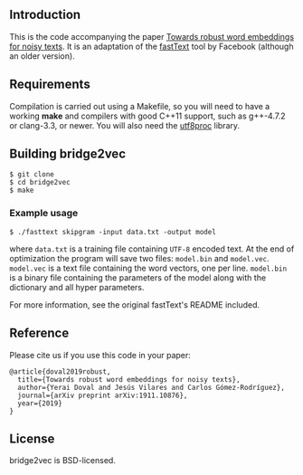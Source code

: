 ## Introduction

This is the code accompanying the paper [Towards robust word embeddings for noisy texts](https://arxiv.org/abs/1911.10876). It is an adaptation of the [fastText](https://github.com/facebookresearch/fastText) tool by Facebook (although an older version).

## Requirements

Compilation is carried out using a Makefile, so you will need to have a working **make** and compilers with good C++11 support, such as g++-4.7.2 or clang-3.3, or newer.
You will also need the [utf8proc](https://juliastrings.github.io/utf8proc/) library. 

## Building bridge2vec

```
$ git clone 
$ cd bridge2vec
$ make
```

### Example usage

```
$ ./fasttext skipgram -input data.txt -output model
```

where `data.txt` is a training file containing `UTF-8` encoded text.
At the end of optimization the program will save two files: `model.bin` and `model.vec`.
`model.vec` is a text file containing the word vectors, one per line.
`model.bin` is a binary file containing the parameters of the model along with the dictionary and all hyper parameters.

For more information, see the original fastText's README included.

## Reference

Please cite us if you use this code in your paper:

```
@article{doval2019robust,
  title={Towards robust word embeddings for noisy texts},
  author={Yerai Doval and Jesús Vilares and Carlos Gómez-Rodríguez},
  journal={arXiv preprint arXiv:1911.10876},
  year={2019}
}
```

## License

bridge2vec is BSD-licensed.
